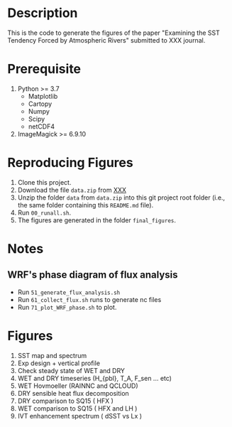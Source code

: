 # Description
This is the code to generate the figures of the paper "Examining the SST Tendency Forced by Atmospheric Rivers" submitted to XXX journal.

# Prerequisite

1. Python >= 3.7
    - Matplotlib
    - Cartopy
    - Numpy
    - Scipy
    - netCDF4
2. ImageMagick >= 6.9.10

# Reproducing Figures

1. Clone this project.
2. Download the file `data.zip` from [XXX](http://XXX)
3. Unzip the folder `data` from `data.zip` into this git project root folder (i.e., the same folder containing this `README.md` file).
4. Run `00_runall.sh`.
5. The figures are generated in the folder `final_figures`.







# Notes

## WRF's phase diagram of flux analysis

- Run `51_generate_flux_analysis.sh`
- Run `61_collect_flux.sh` runs to generate nc files
- Run `71_plot_WRF_phase.sh` to plot.

# Figures

1. SST map and spectrum
2. Exp design + vertical profile
3. Check steady state of WET and DRY
4. WET and DRY timeseries (H\_{pbl}, T\_A, F\_sen ... etc)
5. WET Hovmoeller (RAINNC and QCLOUD)
6. DRY sensible heat flux decomposition
7. DRY comparison to SQ15 ( HFX )
8. WET comparison to SQ15 ( HFX and LH )
9. IVT enhancement spectrum ( dSST vs Lx )


